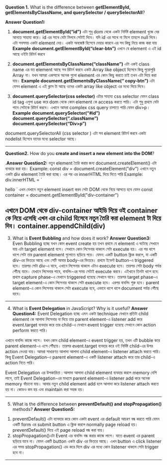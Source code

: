 
**Question 1.** What is the difference between **getElementById, getElementsByClassName, and querySelector / querySelectorAll**?

**Answer Question1:**
1. **document.getElementById(“id”)** এটা শুধু dom থেকে একটা নির্দিষ্ট element খুজে বের আনতে সাহায্য করে। id এর সাথে যেটা মিলবে সেটাই দিবে। যদি id এর সাথে না মিলে তাহলে null দিবে। এটা সবসময় একটা element দেয়। একটা অবজেক্ট হিসেবে দেয়ার কারনে এর সব কিছু নিয়ে কাজ করা যায়
   **Example**
   **document.getElementById(“clear-btn”)**
   এখনে যে element এ এই id আছে ওইটা রিটার্ন করবে

2. **document.getElementsByClassName(“className”)** এটা একই class name এর যত element আছে সব রিটার্ন করবে একটা Array like object হিসেবে কিন্তু পুরোপুরি Array না। যখন আমরা একসাথে অনেক গুলো element এর কোন কিছু করতে চাই তখন এটা দিয়ে করা যায়।
   **Example**
   **document.getElementsByClassName(“ copy-btn”)**
   এটা যেসব element এ এই ক্লাস টা আছে ওদের একটা array like object এর মধ্যে দিয়ে দিবে।

3. **document.querySelector(css selector)** এটার সাহায্য css selector যেমন class id tag এগুলা use করে dom থেকে কোন element কে access করতে পারি। এটা শুধু প্রথমে যেটা পাবে সেটাকে রিটার্ন করবে। এখানে আমরা complex css query চালাতে পারি যেমন div>p।
   **Example**
   **document.querySelector(“#id”)**
   **document.querySelector(“.className”)**
   **document.querySelector(“Div>p”)**

document.querySelectorAll (css selector ) এটা সব element রিটার্ন করবে একটা nodelist হিসেবে যাদের মধ্যে selector আছে।



---
**Question2.** How do you **create and insert a new element into the DOM**?  

.**Answer Question2:**
নতুন element তৈরি করার জন্য document.createElement() এটা ব্যবহার করা হয়।
Example:
const div = document.createElement("div")
এখানে নতুন একটা div element তৈরি করা হচ্ছে।
এর পর এর innerHTML দিয়ে দিতে পারি
Example:
div.innerHTML = `

 <h> hello </h1>
`
এখন যেখানে নতুন element insert করব সেটা DOM থেকে নিয়ে আসতে হবে
যেমন
const container = document.getElementById("div-container")

এখানে DOM থেকে div-container আইডি দিয়ে ওই container কে নিয়ে এসেছি এখন এর child হিসেবে নতুন তৈরি করা element টা দিয়ে দিব।
container.appendChild(div)
---
3. What is **Event Bubbling** and how does it work?
**Answer Question3:**
Even Bubbling হচ্ছে যখন কোন event create হয় তখন প্রথমে যে element এ ঘটেছে সেখানে যায় এটা target element বলে। সেখানে কোন লিসেনার থাকলে সেটা execute হয়। এর পর ধাপে ধাপে সেটা তার parent element গুলোতে ছড়িয়ে পরে।
যেমন:
একটি button ক্লিক করলে, যা একটি div-এর ভিতরে আছে এবং সেটি আবার body-এর ভিতরে।
প্রথমে ইভেন্ট button-এ triggered হবে। তারপর সেটা div-এ যাবে, এখানে লিসেনার থাকলে এটাও execute হবে। তারপর সেটা body পর্যন্ত পৌঁছে যাবে। যেখানে লিসেনার পাবে, বাবলিং-এর সময় সেটাই execute করবে।
এইখানে তিনটা ধাপে হবে:
প্রথমে capture phase-এ যেখানে triggered হয়েছে সেখানে যাবে।
তারপর target phase-এ target element-এ কোন লিসেনার থাকলে সেটা execute হবে।
এরপর বাবলিং শুরু হবে। parent element-এ কোন লিসেনার থাকলে সেটা execute হবে, এভাবে ধাপে ধাপে document পর্যন্ত পৌঁছে যাবে।


---
4. What is **Event Delegation** in JavaScript? Why is it useful?
**Answer Question4:**
Event Delegation হচ্ছে এমন একটা technique যেখানে প্রতিটা child element কে আলাদা লিসেনার না দিয়ে তার parent element-এ listener add করে event.target ব্যবহার করে তার child-এ যেখানে event trigger হয়েছে সেখানে কোন action perform করতে পারি।

এখানে বাবলিং কাজে লাগে। যখন কোন child element-এ event trigger হয়, তখন এটি bubble করে parent element-এ এসে পৌঁছায়। তারপর event.target ব্যবহার করে ওই নির্দিষ্ট child-এর উপর action নেওয়া যায়।
আমরা সাধারণত আলাদা আলাদা child element-এ listener attach করতে পারি। কিন্তু Event Delegation-এ parent element-এ একটি listener attach করে তার child-এ action নিতে পারি।

Event  Delegation এর উপকারিতা :
আলাদা আলাদা child element ব্যবহার করলে memory বেশি লাগে, তাই Event Delegation-এর মাধ্যমে parent element-এ listener add করে অনেক memory বাঁচানো যায়। আবার নতুন child element add হলে আলাদা করে listener attach করতে হয় না। কোডও কম হয় এবং maintain করা সহজ হয়।

---
5. What is the difference between **preventDefault() and stopPropagation()** methods?
**Answer Question5:**
1) preventDefault() এটা ব্যাবহার করে কোন একটা event এর default আচরণ বন্ধ করতে পারি 
যেমন 
একটি form এর submit button এ ক্লিক করলে normally page reload হয়। preventDefault() দিয়ে এই page reload বন্ধ করা যায়। 
2) stopPropagation()এটা Event এর বাবলিং বন্ধ করার কাজে লাগে। যাতে event এর parent ছড়িয়ে যাবে না। 
যেমন 
একটি button একটা div এর ভিতরে আছে। এখন button এ click listener এর সময়  stopPropagation() এড করে দিলে div এর মধ্যে কোন  listener থাকলে সেটা  trigger হবে না।
---
